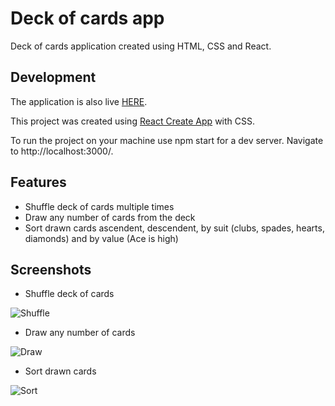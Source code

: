# Deck of cards app

Deck of cards application created using HTML, CSS and React.

## Development

The application is also live [HERE](https://deckofcards.netlify.app/).

This project was created using [React Create App](https://reactjs.org/docs/create-a-new-react-app.html) with CSS.

To run the project on your machine use npm start for a dev server. Navigate to http://localhost:3000/.

## Features

* Shuffle deck of cards multiple times
* Draw any number of cards from the deck
* Sort drawn cards ascendent, descendent, by suit (clubs, spades, hearts, diamonds) and by value (Ace is high)

## Screenshots
* Shuffle deck of cards

![Shuffle](src/public/shuffle.png?raw=true "Shuffle cards")

* Draw any number of cards

![Draw](src/public/draw.png?raw=true "Draw cards")

* Sort drawn cards

![Sort](src/public/sort.png?raw=true "Sort drawn cards")
